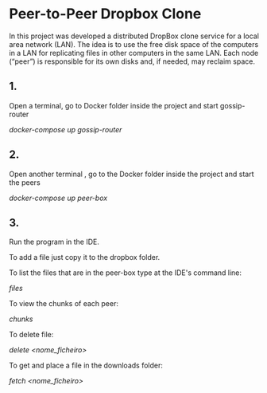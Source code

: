 # Peer-to-Peer Dropbox Clone

In this project was developed a distributed DropBox clone service for a local area network (LAN). The idea is to use the free disk space of the computers in a LAN for replicating files in other computers in the same LAN. Each node (“peer”) is responsible for its own disks and, if needed, may reclaim space.



## 1.

Open a terminal, go to Docker folder inside the project and start gossip-router

*docker-compose up gossip-router*


## 2.

Open another terminal , go to the Docker folder inside the project and start the peers

*docker-compose up peer-box*

## 3.

Run the program in the IDE.


To add a file just copy it to the dropbox folder.


To list the files that are in the peer-box type at the IDE's command line:

*files*

To view the chunks of each peer:

*chunks*

To delete file:

*delete <nome_ficheiro>*

To get and place a file in the downloads folder:

*fetch <nome_ficheiro>*





